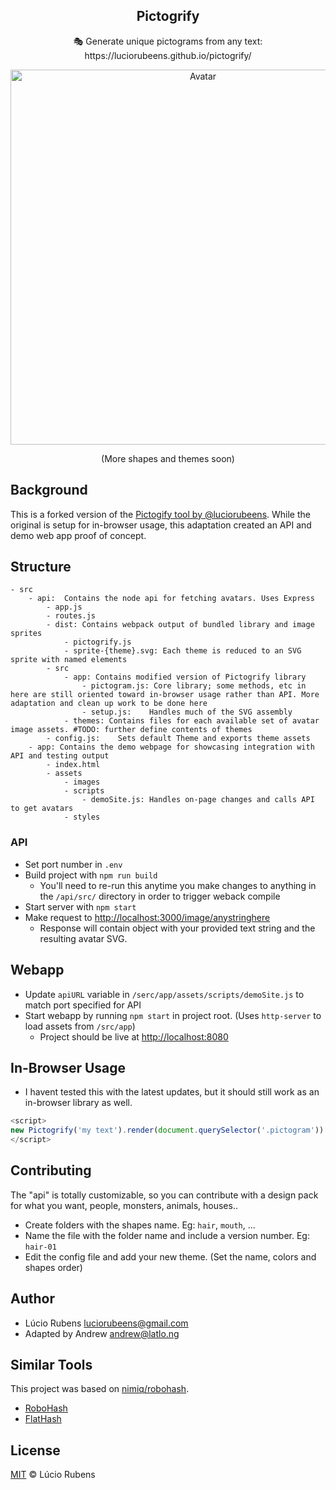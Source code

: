 <p align="center">
  <h2 align="center">Pictogrify</h2>
  <p align="center">🎭 Generate unique pictograms from any text: https://luciorubeens.github.io/pictogrify/</p>
</p>

<p align="center"><img src="https://i.imgur.com/V7WcroX.png" width="600px" alt="Avatar"></p>
<p align="center">(More shapes and themes soon)</p>

## Background

This is a forked version of the [Pictogify tool by @luciorubeens](https://github.com/luciorubeens/pictogrify). While the original is setup for in-browser usage, this adaptation created an API and demo web app proof of concept.

## Structure

```
- src 
    - api:  Contains the node api for fetching avatars. Uses Express
        - app.js
        - routes.js
        - dist: Contains webpack output of bundled library and image sprites
            - pictogrify.js
            - sprite-{theme}.svg: Each theme is reduced to an SVG sprite with named elements
        - src
            - app: Contains modified version of Pictogrify library
                - pictogram.js: Core library; some methods, etc in here are still oriented toward in-browser usage rather than API. More adaptation and clean up work to be done here
                - setup.js:    Handles much of the SVG assembly
            - themes: Contains files for each available set of avatar image assets. #TODO: further define contents of themes
        - config.js:    Sets default Theme and exports theme assets
    - app: Contains the demo webpage for showcasing integration with API and testing output
        - index.html
        - assets
            - images
            - scripts
                - demoSite.js: Handles on-page changes and calls API to get avatars
            - styles
```

### API 
* Set port number in `.env`
* Build project with `npm run build`
    * You'll need to re-run this anytime you make changes to anything in the `/api/src/` directory in order to trigger weback compile
* Start server with `npm start`
* Make request to [http://localhost:3000/image/anystringhere](http://localhost:3000/image/anystringhere)
    * Response will contain object with your provided text string and the resulting avatar SVG.

## Webapp
* Update `apiURL` variable in `/serc/app/assets/scripts/demoSite.js` to match port specified for API
* Start webapp by running `npm start` in project root. (Uses `http-server` to load assets from `/src/app`)
    * Project should be live at [http://localhost:8080](http://localhost:8080)


## In-Browser Usage
* I havent tested this with the latest updates, but it should still work as an in-browser library as well.

```javascript
<script>
new Pictogrify('my text').render(document.querySelector('.pictogram'))
</script>
```

## Contributing

The "api" is totally customizable, so you can contribute with a design pack for what you want, people, monsters, animals, houses..

- Create folders with the shapes name. Eg: `hair`, `mouth`, ...
- Name the file with the folder name and include a version number. Eg: `hair-01`
- Edit the config file and add your new theme. (Set the name, colors and shapes order)

## Author

- Lúcio Rubens <luciorubeens@gmail.com>
- Adapted by Andrew <andrew@latlo.ng>
 
## Similar Tools

This project was based on [nimiq/robohash](https://github.com/nimiq/robohash).

- [RoboHash](https://robohash.org)
- [FlatHash](http://flathash.com)

## License

[MIT](LICENSE) © Lúcio Rubens
